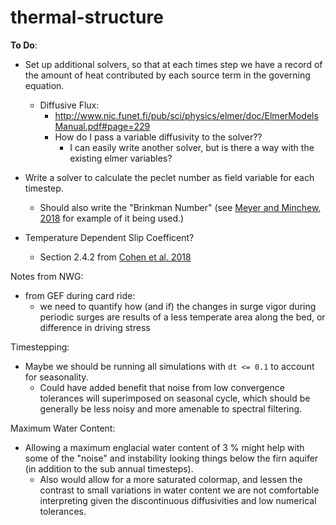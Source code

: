 # thermal-structure

__To Do__:
  - Set up additional solvers, so that at each times step we have a record of the
    amount of heat contributed by each source term in the governing equation.
    - Diffusive Flux:
      - http://www.nic.funet.fi/pub/sci/physics/elmer/doc/ElmerModelsManual.pdf#page=229
      - How do I pass a variable diffusivity to the solver??
        - I can easily write another solver, but is there a way with the existing
          elmer variables?

  - Write a solver to calculate the peclet number as field variable for each timestep.
    - Should also write the "Brinkman Number" (see [Meyer and Minchew, 2018](https://www-sciencedirect-com.proxy.lib.sfu.ca/science/article/pii/S0012821X18303790?via%3Dihub#se0080) for example of it being used.)

  - Temperature Dependent Slip Coefficent?
    - Section 2.4.2 from [Cohen et al. 2018](https://tc.copernicus.org/articles/12/2515/2018/tc-12-2515-2018.pdf)


Notes from NWG:
  - from GEF during card ride:
    - we need to quantify how (and if) the changes in surge vigor during periodic surges are results of a less temperate area along the bed, or difference in driving stress

Timestepping:
  - Maybe we should be running all simulations with `dt <= 0.1` to account for seasonality.
    - Could have added benefit that noise from low convergence tolerances will superimposed on seasonal cycle, which should be generally be less noisy and more amenable to spectral filtering.


Maximum Water Content:
  - Allowing a maximum englacial water content of 3 % might help with some of the "noise" and instability looking things below the firn aquifer (in addition to the sub annual timesteps).
    - Also would allow for a more saturated colormap, and lessen the contrast to small variations in water content we are not comfortable interpreting given the discontinuous
      diffusivities and low numerical tolerances.
